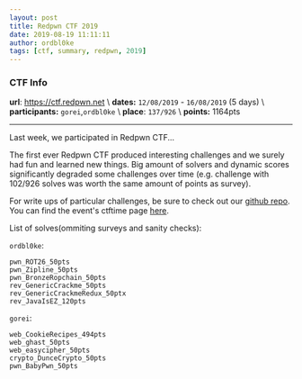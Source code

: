 ```yaml
---
layout: post
title: Redpwn CTF 2019
date: 2019-08-19 11:11:11
author: ordbl0ke
tags: [ctf, summary, redpwn, 2019]
---
```


### CTF Info

__url__: https://ctf.redpwn.net \\
__dates:__ `12/08/2019` - `16/08/2019` (5 days) \\
__participants:__ `gorei`,`ordbl0ke` \\
__place__: `137/926` \\
__points:__   1164pts

---

Last week, we participated in Redpwn CTF...

<!--more-->

The first ever Redpwn CTF produced interesting challenges and we surely had fun and learned new things.
Big amount of solvers and dynamic scores significantly degraded some challenges over time (e.g. challenge with 102/926 solves was worth the same amount of points as survey).

For write ups of particular challenges, be sure to check out our [github repo](https://github.com/dissect-ctu/ctfs). You can find the event's ctftime page [here](https://ctftime.org/event/834).

List of solves(ommiting surveys and sanity checks):

`ordbl0ke`:
```
pwn_ROT26_50pts
pwn_Zipline_50pts
pwn_BronzeRopchain_50pts
rev_GenericCrackme_50pts
rev_GenericCrackmeRedux_50ptx
rev_JavaIsEZ_120pts
```

`gorei`:
```
web_CookieRecipes_494pts
web_ghast_50pts
web_easycipher_50pts
crypto_DunceCrypto_50pts
pwn_BabyPwn_50pts
```

